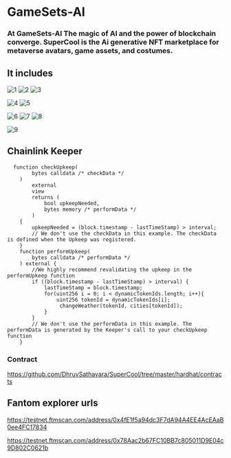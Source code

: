 
# GameSets-AI



### At GameSets-AI The magic of AI and the power of blockchain converge. SuperCool is the Ai generative NFT marketplace for metaverse avatars, game assets, and costumes. 




## It includes


![1](https://github.com/Disha1998/GameSets-readme/assets/69969675/14988422-1cdb-4e06-8db8-f92c963e01bd)
![2](https://github.com/Disha1998/GameSets-readme/assets/69969675/ad255b6e-46b1-4402-af67-f40aa05c0afc)
![3](https://github.com/Disha1998/GameSets-readme/assets/69969675/42077761-7a91-4889-a008-9f2aaf9f4220)

![4](https://github.com/Disha1998/GameSets-readme/assets/69969675/7882ef45-3ad5-4846-b92b-cccf08f5e43b)
![5](https://github.com/Disha1998/GameSets-readme/assets/69969675/5fa29086-8172-477f-bc8a-480d48037798)

![6](https://github.com/Disha1998/GameSets-readme/assets/69969675/8b49d178-ae70-46d1-b0ec-9b9cc5a95d1b)
![7](https://github.com/Disha1998/GameSets-readme/assets/69969675/1b79ccab-15e2-4498-9e0a-4eea92589fff)
![8](https://github.com/Disha1998/GameSets-readme/assets/69969675/351d9de5-8015-4369-bf34-a7a48a52ef50)

![9](https://github.com/Disha1998/GameSets-readme/assets/69969675/d183285c-72f6-46df-ba3b-c5bf1c952465)


## Chainlink Keeper

```
  function checkUpkeep(
        bytes calldata /* checkData */
    )
        external
        view
        returns (
            bool upkeepNeeded,
            bytes memory /* performData */
        )
    {
        upkeepNeeded = (block.timestamp - lastTimeStamp) > interval;
        // We don't use the checkData in this example. The checkData is defined when the Upkeep was registered.
    }
    function performUpkeep(
        bytes calldata /* performData */
    ) external {
        //We highly recommend revalidating the upkeep in the performUpkeep function
        if ((block.timestamp - lastTimeStamp) > interval) {
            lastTimeStamp = block.timestamp;
            for(uint256 i = 0; i < dynamicTokenIds.length; i++){
                uint256 tokenId = dynamicTokenIds[i];
                 changeWeather(tokenId, cities[tokenId]);
            }
        }
        // We don't use the performData in this example. The performData is generated by the Keeper's call to your checkUpkeep function
    }

```

### Contract 

https://github.com/DhruvSathavara/SuperCool/tree/master/hardhat/contracts

## Fantom explorer urls


https://testnet.ftmscan.com/address/0x4fE1f5a94dc3F7dA94A4EE4AcEAaB0ee4FC17834

https://testnet.ftmscan.com/address/0x78Aac2b67FC10BB7c805011D9E04c9D802C0621b
